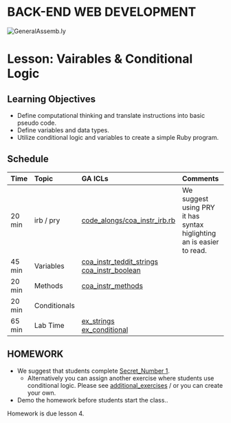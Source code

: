 BACK-END WEB DEVELOPMENT
============================

![GeneralAssemb.ly](https://github.com/generalassembly/ga-ruby-on-rails-for-devs/raw/master/images/ga.png "GeneralAssemb.ly")


Lesson: Vairables & Conditional Logic 
========

Learning Objectives
--------

-	Define computational thinking and translate instructions into basic pseudo code.
-	Define variables and data types.
-	Utilize conditional logic and variables to create a simple Ruby program. 


Schedule
--------

| Time        | Topic| GA ICLs| Comments |
| ------------- |:-------------|:-------------------|:-------------------|
| 20 min | irb / pry | [code_alongs/coa_instr_irb.rb](code_alongs/coa_instr_irb.rb) |We suggest using PRY it has syntax higlighting an is easier to read. | 
| 45 min | Variables | [coa_instr_teddit_strings](code_alongs/coa_student_teddit_strings)<br>[coa_instr_boolean](code_alongs/coa_instr_boolean) | |
| 20 min | Methods | [coa_instr_methods](code_alongs/coa_instr_methods) | |
| 20 min | Conditionals |  | |
| 65 min | Lab Time | [ex_strings](exersices/ex_strings)<br>[ex_conditional](exercises/ex_conditional) | |




HOMEWORK
--------

-	We suggest that students complete [Secret_Number 1](Homework/HW_01.rb). 
	-	Alternatively you can assign another exercise where students use conditional logic. Please see [additional_exercises](additional_exercises) / or you can 
create your own. 
-	Demo the homework before students start the class..

Homework is due lesson 4.


